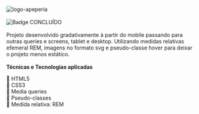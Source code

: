 ![logo-apeperia](https://user-images.githubusercontent.com/105376835/200858610-8c38a6f1-62cd-4bbe-99ca-c0422eefd2f9.svg)
<br>
<br>
![Badge CONCLUÍDO](http://img.shields.io/static/v1?label=STATUS&message=%20CONCLUÍDO&color=GREEN&style=for-the-badge)
<br>
<br>
Projeto desenvolvido gradativamente à partir do mobile passando para outras queries e screens, tablet e desktop.
Utilizando medidas relativas efemeral REM, imagens no formato svg e pseudo-classe hover para deixar o projeto menos estático.
<br>
<br>
<strong>Técnicas e Tecnologias aplicadas</strong>

:hammer: HTML5
<br>
:hammer: CSS3
<br>
:hammer: Media queries
<br>
:hammer: Pseudo-classes
<br>
:hammer: Medida relativa: REM 

